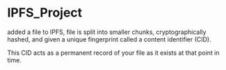 # IPFS_Project
added a file to IPFS, file is split into smaller chunks, cryptographically hashed, and given a unique fingerprint called a content identifier (CID).

This CID acts as a permanent record of your file as it exists at that point in time.
